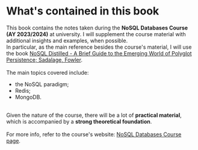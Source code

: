 # What's contained in this book
This book contains the notes taken during the <b>NoSQL Databases Course (AY 2023/2024)</b> at university. I will supplement the course material with additional insights and examples, when possible.<br>
In particular, as the main reference besides the course's material, I will use the book
<a href="https://www.amazon.it/Nosql-Distilled-Emerging-Polyglot-Persistence/dp/0321826620/ref=sr_1_1?crid=1IYNDQ74SON1M&dib=eyJ2IjoiMSJ9.wUdRadZCiOVBDvoZgBGhxBi4zki19Cw8oE_Ru8nBUwRbawfOE32EeIMRHuGcjA9u.QX_Vu6aGSDfohdCDZ9CXz4S-elDFuzUv746p1DBFfeM&dib_tag=se&keywords=nosql+distilled&qid=1708879475&sprefix=nosql%2Caps%2C272&sr=8-1"> NoSQL Distilled - A Brief Guide to the Emerging World of Polyglot Persistence; Sadalage, Fowler</a>.
<br><br>
The main topics covered include:
<ul>
    <li>the NoSQL paradigm;</li>
    <li>Redis;</li>
    <li>MongoDB.</li>
</ul>
<br>
Given the nature of the course, there will be a lot of <b>practical material</b>, which is accompanied by a <b>strong theoretical foundation</b>.
<br><br>
For more info, refer to the course's website: <a href="https://uninsubria.coursecatalogue.cineca.it/insegnamenti/2023/26084/2018/9999/10088?coorte=2023&schemaid=5367">NoSQL Databases Course page</a>.